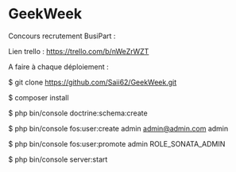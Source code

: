 GeekWeek
========

Concours recrutement BusiPart :


Lien trello : https://trello.com/b/nWeZrWZT




A faire à chaque déploiement :

$ git clone https://github.com/Saii62/GeekWeek.git

$ composer install

$ php bin/console doctrine:schema:create

$ php bin/console fos:user:create admin admin@admin.com admin

$ php bin/console fos:user:promote admin ROLE_SONATA_ADMIN

$ php bin/console server:start
